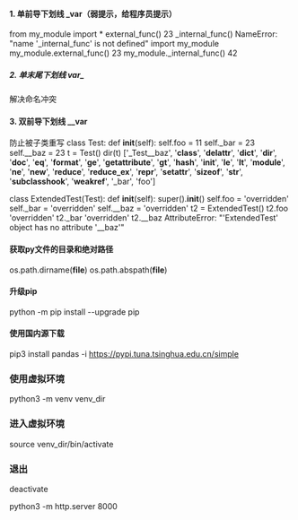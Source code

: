 #### 1. 单前导下划线 _var（弱提示，给程序员提示）
from my_module import *
external_func()
23
_internal_func()
NameError: "name '_internal_func' is not defined"
import my_module
my_module.external_func()
23
my_module._internal_func()
42
##### 2. 单末尾下划线 var_
解决命名冲突
#### 3. 双前导下划线 __var
防止被子类重写
class Test:
   def __init__(self):
       self.foo = 11
       self._bar = 23
       self.__baz = 23
t = Test()
dir(t)
['_Test__baz', '__class__', '__delattr__', '__dict__', '__dir__',
'__doc__', '__eq__', '__format__', '__ge__', '__getattribute__',
'__gt__', '__hash__', '__init__', '__le__', '__lt__', '__module__',
'__ne__', '__new__', '__reduce__', '__reduce_ex__', '__repr__',
'__setattr__', '__sizeof__', '__str__', '__subclasshook__',
'__weakref__', '_bar', 'foo']

class ExtendedTest(Test):
   def __init__(self):
       super().__init__()
       self.foo = 'overridden'
       self._bar = 'overridden'
       self.__baz = 'overridden'
t2 = ExtendedTest()
t2.foo
'overridden'
t2._bar
'overridden'
t2.__baz
AttributeError: "'ExtendedTest' object has no attribute '__baz'"

#### 获取py文件的目录和绝对路径
os.path.dirname(__file__)
os.path.abspath(__file__)
#### 升级pip
python -m pip install --upgrade pip
#### 使用国内源下载
pip3 install pandas -i https://pypi.tuna.tsinghua.edu.cn/simple

### 使用虚拟环境
python3 -m venv venv_dir
### 进入虚拟环境
source venv_dir/bin/activate
### 退出
deactivate

python3 -m http.server 8000
